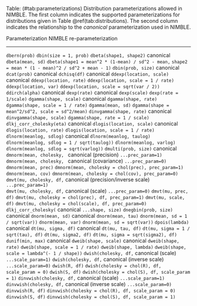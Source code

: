 Table: (\#tab:parameterizations) Distribution parameterizations allowed in NIMBLE. The first column
indicates the supported parameterizations for
distributions given in Table \@ref(tab:distributions). The second
column indicates the
relationship to the *canonical* parameterization used in NIMBLE. 

  Parameterization          NIMBLE re-parameterization
  ------------------------- --------------------------------------------------------
  `dbern(prob)`             `dbin(size = 1, prob)`
  `dbeta(shape1, shape2)`   canonical
  `dbeta(mean, sd)`         `dbeta(shape1 = mean^2 * (1-mean) / sd^2 - mean,`
                            `shape2 = mean * (1 - mean)^2 / sd^2 + mean - 1)`
  `dbin(prob, size)`        canonical
  `dcat(prob)`              canonical
  `dchisq(df)`              canonical
  `ddexp(location, scale)`  canonical
  `ddexp(location, rate)`   `ddexp(location, scale = 1 / rate)`
  `ddexp(location, var)`    `ddexp(location, scale = sqrt(var / 2))`
  `ddirch(alpha)`           canonical
  `dexp(rate)`              canonical
  `dexp(scale)`             `dexp(rate = 1/scale)`
  `dgamma(shape, scale)`    canonical
  `dgamma(shape, rate)`     `dgamma(shape, scale = 1 / rate)`
  `dgamma(mean, sd)`        `dgamma(shape = mean^2/sd^2, scale = sd^2/mean)`
  `dinvgamma(shape, rate)`  canonical
  `dinvgamma(shape, scale)` `dgamma(shape, rate = 1 / scale)`
  `dlkj_corr_cholesky(eta)` canonical
  `dlogis(location, scale)` canonical
  `dlogis(location, rate)`  `dlogis(location, scale = 1 / rate)`
  `dlnorm(meanlog, sdlog)`  canonical
  `dlnorm(meanlog, taulog)` `dlnorm(meanlog, sdlog = 1 / sqrt(taulog))`
  `dlnorm(meanlog, varlog)` `dlnorm(meanlog, sdlog = sqrt(varlog))`
  `dmulti(prob, size)`      canonical
  `dmnorm(mean, cholesky, ` canonical (precision)
  `...prec_param=1)` 
  `dmnorm(mean, cholesky, ` canonical (covariance)
  `...prec_param=0)`
  `dmnorm(mean, prec)`      `dmnorm(mean, cholesky = chol(prec), prec_param=1)` 
  `dmnorm(mean, cov)`       `dmnorm(mean, cholesky = chol(cov), prec_param=0)`
  `dmvt(mu, cholesky, df,`  canonical (precision/inverse scale)
  `...prec_param=1)`       
  `dmvt(mu, cholesky, df,`  canonical (scale)
  `...prec_param=0)`
  `dmvt(mu, prec, df)`      `dmvt(mu, cholesky = chol(prec), df, prec_param=1)`
  `dmvt(mu, scale, df)`     `dmvt(mu, cholesky = chol(scale), df, prec_param=0)`
  `dlkj_corr_cholesky(`     canonical
  `...shape, size)`
  `dnegbin(prob, size)`     canonical
  `dnorm(mean, sd)`         canonical
  `dnorm(mean, tau)`        `dnorm(mean, sd = 1 / sqrt(var))`
  `dnorm(mean, var)`        `dnorm(mean, sd = sqrt(var))`
  `dpois(lambda)`           canonical
  `dt(mu, sigma, df)`       canonical
  `dt(mu, tau, df)`         `dt(mu, sigma = 1 / sqrt(tau), df)`
  `dt(mu, sigma2, df)`      `dt(mu, sigma = sqrt(sigma2), df)`
  `dunif(min, max)`         canonical
  `dweib(shape, scale)`     canonical
  `dweib(shape, rate)`      `dweib(shape, scale = 1 / rate)`
  `dweib(shape, lambda)`    `dweib(shape, scale = lambda^(- 1 / shape))`
  `dwish(cholesky, df,`     canonical (scale) 
  `...scale_param=1)`
  `dwish(cholesky, df,`     canonical (inverse scale)
  `...scale_param=0)` 
  `dwish(R, df)`            `dwish(cholesky = chol(R), df, scale_param = 0)`
  `dwish(S, df)`            `dwish(cholesky = chol(S), df, scale_param = 1)`
  `dinvwish(cholesky, df,`  canonical (scale)
  `...scale_param=1)` 
  `dinvwish(cholesky, df,`  canonical (inverse scale)
  `...scale_param=0)`
  `dinvwish(R, df)`         `dinvwish(cholesky = chol(R), df, scale_param = 0)`
  `dinvwish(S, df)`         `dinvwish(cholesky = chol(S), df, scale_param = 1)`

